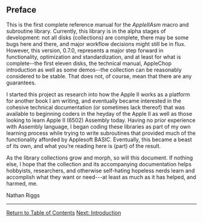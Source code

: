 ## Preface   

This is the first complete reference manual for the _AppleIIAsm_ macro and subroutine library. Currently, this library is in the alpha stages of development: not all disks (collections) are complete, there may be some bugs here and there, and major workflow decisions might still be in flux. However, this version, 0.7.0, represents a major step forward in functionality, optimization and standardization, and at least for what is complete--the first eleven disks, the technical manual, AppleChop introduction  as well as some demos--the collection can be reasonably considered to be stable. That does not, of course, mean that there are any guarantees.

I started this project as research into how the Apple II works as a platform for another book I am writing, and eventually became interested in the cohesive technical documentation (or sometimes lack thereof) that was available to beginning coders in the heyday of the Apple II as well as those looking to learn Apple II (6502) Assembly today. Having no prior experience with Assembly language, I began coding these libraries as part of my own learning process while trying to write subroutines that provided much of the functionality afforded by Applesoft BASIC. Eventually, this became a beast of its own, and what you’re reading here is (part) of the result.

As the library collections grow and morph, so will this document. If nothing else, I hope that the collection and its accompanying documentation helps hobbyists, researchers, and otherwise self-hating hopeless nerds learn and accomplish what they want or need---at least as much as it has helped, and harmed, me.



Nathan Riggs

 

---



[Return to Table of Contents](0.0%20Title_to_TOC)
[Next: Introduction](2.0%20Introduction.md)

 

 

 

 

 

 
